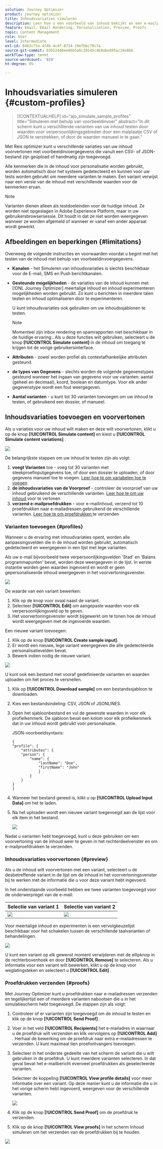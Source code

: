 ```yaml
---
solution: Journey Optimizer
product: journey optimizer
title: Inhoudsvariaties simuleren
description: Leer hoe u een voorbeeld van inhoud bekijkt en een e-mailproefdruk verzendt met voorbeeldinvoergegevens uit een CSV- of JSON-bestand of die u handmatig toevoegt.
feature: Email, Email Rendering, Personalization, Preview, Proofs
topic: Content Management
role: User
level: Intermediate
exl-id: 8462c75e-4f4b-4c4f-8734-19efbbc70c7a
source-git-commit: 03b22446ee06b5a6c20145c4b9abed95ac24e8bb
workflow-type: tm+mt
source-wordcount: '919'
ht-degree: 0%

---
```


# Inhoudsvariaties simuleren {#custom-profiles}

>[!CONTEXTUALHELP]
>id="ajo_simulate_sample_profiles"
>title="Simuleren met behulp van voorbeeldinvoer"
>abstract="In dit scherm kunt u verschillende varianten van uw inhoud testen door waarden voor verpersoonlijkingsgebieden door een malplaatje CSV of JSON te verstrekken, of door de waarden manueel in te gaan."

Met Reis optimizer kunt u verschillende variaties van uw inhoud voorvertonen met voorbeeldinvoergegevens die vanuit een CSV- of JSON-bestand zijn geüpload of handmatig zijn toegevoegd.

Alle kenmerken die in de inhoud voor personalisatie worden gebruikt, worden automatisch door het systeem gedetecteerd en kunnen voor uw tests worden gebruikt om meerdere varianten te maken. Een variant verwijst naar een versie van de inhoud met verschillende waarden voor de kenmerken ervan.

>[!NOTE]
>
>Varianten dienen alleen als testdoeleinden voor de huidige inhoud. Ze worden niet opgeslagen in Adobe Experience Platform, maar in uw gebruikersbrowsersessie. Dit houdt in dat ze niet worden weergegeven wanneer ze worden afgemeld of wanneer er vanaf een ander apparaat wordt gewerkt.

## Afbeeldingen en beperkingen {#limitations}

Overweeg de volgende instructies en voorwaarden voordat u begint met het testen van de inhoud met behulp van voorbeeldinvoergegevens.

* **Kanalen** - het Simuleren van inhoudsvariaties is slechts beschikbaar voor de E-mail, SMS en Push berichtkanalen.

* **Gesteunde mogelijkheden** - de variaties van de inhoud kunnen met [!DNL Journey Optimizer] meertalige inhoud en inhoud experimenteren mogelijkheden worden gebruikt. Zo kunt u berichten in meerdere talen testen en inhoud optimaliseren door te experimenteren.

  U kunt inhoudsvariaties ook gebruiken om uw inhoudssjablonen te testen.

  >[!NOTE]
  >
  >Momenteel zijn inbox rendering en spamrapporten niet beschikbaar in de huidige ervaring:. Als u deze functies wilt gebruiken, selecteert u de knop **[!UICONTROL Simulate content]** in de inhoud om toegang te krijgen tot de vorige gebruikersinterface.

* **Attributen** - zowel worden profiel als contextafhankelijke attributen gesteund.

* **de types van Gegevens** - slechts worden de volgende gegevenstypes gesteund wanneer het ingaan van gegevens voor uw varianten: aantal (geheel en decimaal), koord, boolean en datumtype. Voor elk ander gegevenstype wordt een fout weergegeven.

* **Aantal varianten** - u kunt tot 30 varianten toevoegen om uw inhoud te testen, of gebruikend een dossier, of manueel.

## Inhoudsvariaties toevoegen en voorvertonen

Als u variaties voor uw inhoud wilt maken en deze wilt voorvertonen, klikt u op de knop **[!UICONTROL Simulate content]** en kiest u **[!UICONTROL Simulate content variations]** .

![](assets/simulate-sample.png)

De belangrijkste stappen om uw inhoud te testen zijn als volgt:

1. **voegt Varianten** toe - voeg tot 30 varianten met steekproefinputgegevens toe, of door een dossier te uploaden, of door gegevens manueel toe te voegen. [ Leer hoe te om variabelen toe te voegen ](#profiles)
1. **de inhoudsvariaties van de Voorproef** - controleer de voorproef van uw inhoud gebruikend de verschillende varianten. [ Leer hoe te om uw inhoud ](#preview) voor te vertonen
1. **verzend e-mailproefdrukken** - voor e-mailinhoud, verzend tot 10 proefdrukken naar e-mailadressen gebruikend de verschillende varianten. [ Leer hoe te om proefdrukken ](#proofs) te verzenden

### Varianten toevoegen {#profiles}

Wanneer u de ervaring met inhoudvariaties opent, worden alle aanpassingsvelden die in de inhoud worden gebruikt, automatisch gedetecteerd en weergegeven in een lijst met lege varianten.

Als uw e-mail bijvoorbeeld twee verpersoonlijkingsvelden &#39;Stad&#39; en &#39;Balans programmapunten&#39; bevat, worden deze weergegeven in de lijst. In eerste instantie worden geen waarden ingevoerd en wordt er geen gepersonaliseerde inhoud weergegeven in het voorvertoningsvenster.

![](assets/simulate-custom-variants-list.png)

De waarde van een variant bewerken:

1. Klik op de knop voor ovaal naast de variant.
1. Selecteer **[!UICONTROL Edit]** om aangepaste waarden voor elk verpersoonlijkingsveld op te geven.
1. Het voorvertoningsvenster wordt bijgewerkt om te tonen hoe de inhoud wordt weergegeven met de ingevoerde waarden.

Een nieuwe variant toevoegen:

1. Klik op de knop **[!UICONTROL Create sample input]**.
1. Er wordt een nieuwe, lege variant weergegeven die alle gedetecteerde personalisatievelden bevat.
1. Bewerk indien nodig de nieuwe variant.

![](assets/simulate-custom-add.png)

U kunt ook een bestand met vooraf gedefinieerde varianten en waarden uploaden om het proces te versnellen.

1. Klik op **[!UICONTROL Download sample]** om een bestandssjabloon te downloaden.
1. Kies een bestandsindeling: CSV, JSON of JSONLINES.
1. Open het sjabloonbestand en vul de gewenste waarden in voor elk profielkenmerk. De sjabloon bevat een kolom voor elk profielkenmerk dat in uw inhoud wordt gebruikt voor personalisatie.

   JSON-voorbeeldsyntaxis:

   ```
   {
   "profile": {
       "attributes": {
       "person": {
           "name": {
               "lastName": "Doe",
               "firstName": "John"
               }
           }
       }
   }
   }
   ```

1. Wanneer het bestand gereed is, klikt u op **[!UICONTROL Upload Input Data]** om het te laden.
1. Na het uploaden wordt een nieuwe variant toegevoegd aan de lijst voor elk item in het bestand.

   ![](assets/simulate-custom-variants.png)

Nadat u varianten hebt toegevoegd, kunt u deze gebruiken om een voorvertoning van de inhoud weer te geven in het rechterdeelvenster en om e-mailproefdrukken te verzenden.

### Inhoudsvariaties voorvertonen {#preview}

Als u de inhoud wilt voorvertonen met een variant, selecteert u de desbetreffende variant in de lijst om de inhoud in het voorvertoningsvenster bij te werken met de informatie die u voor deze variant hebt ingevoerd.

In het onderstaande voorbeeld hebben we twee varianten toegevoegd voor de onderwerpregel van de e-mail:

| Selectie van variant 1 | Selectie van variant 2 |
|----------|-------------|
| ![](assets/simulate-custom-boxes.png) | ![](assets/simulate-custom-boxes2.png) |

Voor meertalige inhoud en experimenten is een vervolgkeuzelijst beschikbaar voor het schakelen tussen de verschillende taalvarianten of behandelingen.

![](assets/simulate-custom-experiment.png)

U kunt een variant op elk gewenst moment verwijderen met de ellipknop in de rechterbovenhoek en door **[!UICONTROL Remove]** te selecteren. Als u informatie voor een variant wilt bewerken, klikt u op de knop voor weglatingsteken en selecteert u **[!UICONTROL Edit]** .

### Proefdrukken verzenden {#proofs}

Met Journey Optimizer kunt u proefdrukken naar e-mailadressen verzenden en tegelijkertijd een of meerdere varianten nabootsen die u in het simulatiescherm hebt toegevoegd. De stappen zijn als volgt:

1. Controleer of er varianten zijn toegevoegd om de inhoud te testen en klik op de knop **[!UICONTROL Send Proof]** .

1. Voer in het veld **[!UICONTROL Recipients]** het e-mailadres in waarnaar u de proefdruk wilt verzenden en klik vervolgens op **[!UICONTROL Add]** . Herhaal de bewerking om de proefdruk naar extra e-mailadressen te verzenden. U kunt maximaal tien proefontvangers toevoegen.

1. Selecteer in het onderste gedeelte van het scherm de variant die u wilt gebruiken in de proefdruk. U kunt meerdere varianten selecteren. In dat geval bevat het e-mailbericht evenveel proefdrukken als geselecteerde varianten.

   Selecteer de koppeling **[!UICONTROL View profile details]** voor meer informatie over een variant. Op deze manier kunt u de informatie die u in het vorige scherm hebt ingevoerd, weergeven voor de verschillende varianten.

   ![](assets/simulate-custom-proofs.png)

1. Klik op de knop **[!UICONTROL Send Proof]** om de proefdruk te verzenden.

1. Klik op de knop **[!UICONTROL View proofs]** in het scherm Inhoud simuleren om het verzenden van de proefdrukken bij te houden.

![](assets/simulate-custom-sent-proofs.png)
